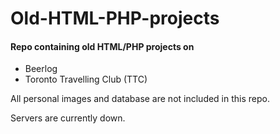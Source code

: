 # Old-HTML-PHP-projects

#### Repo containing old HTML/PHP projects on
* Beerlog
* Toronto Travelling Club (TTC)

All personal images and database are not included in this repo.

Servers are currently down.
